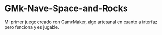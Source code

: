 # GMk-Nave-Space-and-Rocks
Mi primer juego creado con GameMaker, algo artesanal en cuanto a interfaz pero funciona y es jugable.

